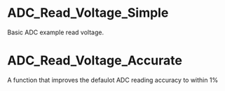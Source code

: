# ADC_Read_Voltage_Simple
Basic ADC example read voltage.

# ADC_Read_Voltage_Accurate
A function that improves the defaulot ADC reading accuracy to within 1%
